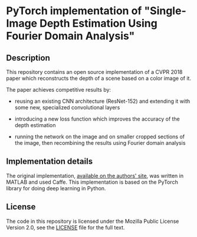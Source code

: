 # PyTorch implementation of "Single-Image Depth Estimation Using Fourier Domain Analysis"

## Description

This repository contains an open source implementation of a CVPR 2018 paper
which reconstructs the depth of a scene based on a color image of it.

The paper achieves competitive results by:
- reusing an existing CNN architecture (ResNet-152) and extending it with some new,
  specialized convolutional layers

- introducing a new loss function which improves the accuracy of the depth estimation

- running the network on the image and on smaller cropped sections of the image, then
  recombining the results using Fourier domain analysis

[cvpr]: http://openaccess.thecvf.com/content_cvpr_2018/papers/Lee_Single-Image_Depth_Estimation_CVPR_2018_paper.pdf

## Implementation details

The original implementation, [available on the authors' site][homepage],
was written in MATLAB and used Caffe.
This implementation is based on the PyTorch library for doing deep learning in Python.

[homepage]: http://mcl.korea.ac.kr/~jaehanlee/depth/index.html

## License

The code in this repository is licensed under the Mozilla Public License Version 2.0,
see the [LICENSE](LICENSE.txt) file for the full text.
